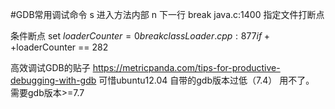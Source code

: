 #GDB常用调试命令
s 进入方法内部
n 下一行
break java.c:1400  指定文件打断点

条件断点
set $loaderCounter = 0
break classLoader.cpp:877  if ++$loaderCounter == 282



高效调试GDB的贴子
https://metricpanda.com/tips-for-productive-debugging-with-gdb
可惜ubuntu12.04 自带的gdb版本过低（7.4） 用不了。  需要gdb版本>=7.7





